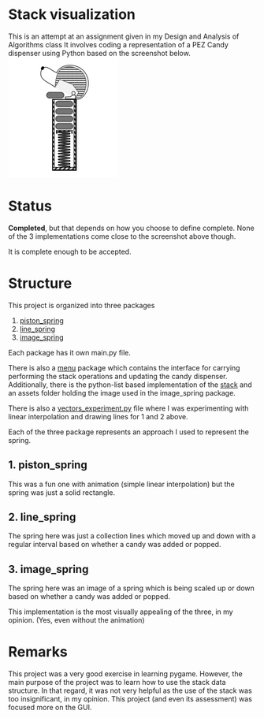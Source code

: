 # Stack visualization

This is an attempt at an assignment given in my Design and Analysis of Algorithms class
It involves coding a representation of a PEZ Candy dispenser using Python based on the screenshot below.
![Schematic drawing of a PEZ Candy Dispenser](./PEZ.png)

# Status

**Completed**, but that depends on how you choose to define complete. None of the 3 implementations come close to the
screenshot above though.

It is complete enough to be accepted.

# Structure

This project is organized into three packages

1. [piston_spring](./piston_spring)
2. [line_spring](./line_spring)
3. [image_spring](./image_spring)

Each package has it own main.py file.

There is also a [menu](./menu) package which contains the interface for carrying performing the stack operations and
updating the candy dispenser. Additionally, there is the python-list based implementation of the [stack](./stack.py)
and an assets folder holding the image used in the image_spring package.

There is also a [vectors_experiment.py](./vectors_experiment.py) file where
I was experimenting with linear interpolation and drawing lines for 1 and 2 above.

Each of the three package represents an approach I used to represent the spring.

## 1. piston_spring

This was a fun one with animation (simple linear interpolation) but the spring was just a solid rectangle.

## 2. line_spring

The spring here was just a collection lines which moved up and down with a regular interval
based on whether a candy was added or popped.

## 3. image_spring

The spring here was an image of a spring which is being scaled up or down based on whether
a candy was added or popped.

This implementation is the most visually appealing of the three, in my opinion. (Yes, even without the animation)

# Remarks

This project was a very good exercise in learning pygame. However, the main purpose of the
project was to learn how to use the stack data structure. In that regard, it was not very helpful as the use of 
the stack was too insignificant, in my opinion. This project (and even its assessment)
was focused more on the GUI.


